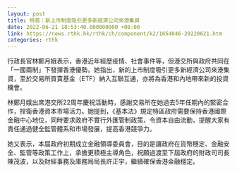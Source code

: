```yaml
---
layout: post
title: 特首：新上市制度吸引更多新經濟公司來港集資
date: 2022-06-21 18:53:40.000000000 +08:00
link: https://news.rthk.hk/rthk/ch/component/k2/1654046-20220621.htm
categories: rthk
---
```


行政長官林鄭月娥表示，香港近年經歷疫情、社會事件等，但港交所與政府共同在「一國兩制」下發揮香港優勢。她指出，新的上市制度吸引更多新經濟公司來港集資，至於交易所買賣基金（ETF）納入互聯互通，亦將為香港和內地帶來新的投資機會。

林鄭月娥出席港交所22周年慶祝活動時，感謝交易所在她過去5年任期內的緊密合作，捍衛香港資本市場活力。她提到，《基本法》規定特區政府需要保持香港國際金融中心地位，同時要求政府不實行外匯管制政策，令資本自由流動，提醒大家有責任通過健全監管體系和市場發展，提高香港競爭力。

她又表示，本屆政府初期成立金融領導委員會，目的是讓政府在貨幣穩定、金融安全、監管等政策工作上，承擔更積極主導角色，祝願過渡至下屆政府的財政司司長陳茂波，以及財經事務及庫務局局長許正宇，繼續確保香港金融穩定。
